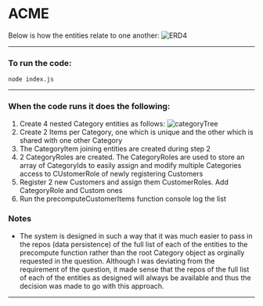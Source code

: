 # ACME

Below is how the entities relate to one another:
![ERD4](https://user-images.githubusercontent.com/103587065/215344590-90869505-ea79-4689-9a1a-75843818d7bd.png)

___

### To run the code: 
```
node index.js
```

___

### When the code runs it does the following:
1. Create 4 nested Category entities as follows:
![categoryTree](https://user-images.githubusercontent.com/103587065/215344480-408776c4-2da5-45e1-88e3-1283e370f241.png)
2. Create 2 Items per Category, one which is unique and the other which is shared with one other Category
3. The CategoryItem joining entities are created during step 2
4. 2 CategoryRoles are created. The CategoryRoles are used to store an array of CategoryIds to easily assign and modify multiple Categories access to CUstomerRole of newly registering Customers
5. Register 2 new Customers and assign them CustomerRoles. Add CategoryRole and Custom ones
6. Run the precomputeCustomerItems function console log the list


### Notes
- The system is designed in such a way that it was much easier to pass in the repos (data persistence) of the full list of each of the entities to the precompute function rather than the root Category object as orginally requested in the question. Although I was deviating from the requirement of the question, it made sense that the repos of the full list of each of the entities as designed will always be available and thus the decision was made to go with this approach.
___
